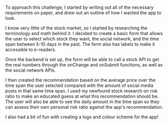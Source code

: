 To approach this challenge, I started by writing out all of the necessary requirements on paper, and drew out an outline of how I wanted the app to look.

I know very little of the stock market, so I started by researching the terminology and math behind it. I decided to create a basic form that allows the user to select which stock they want, the social network, and the time span between 5-10 days in the past. The form also has labels to make it accessible to e-readers.

Once the backend is set up, the form will be able to call a stock API to get the real numbers through the onChange and onSubmit functions, as well as the social network APIs.

I then created the recommendation based on the average price over the time span the user selected compared with the amount of social media posts in that same time span. I used my newfound stock research on risk ratio to make an educated guess at what this recommendation should be. The user will also be able to see the daily amount in the time span so they can assess their own personal risk ratio against the app's recommendation.

I also had a bit of fun with creating a logo and colour scheme for the app!
